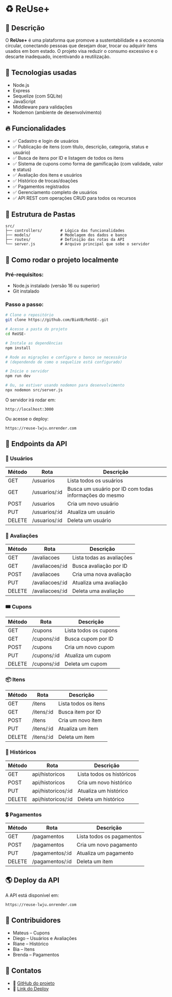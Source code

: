 # ♻️ ReUse+

## 📜 Descrição
O **ReUse+** é uma plataforma que promove a sustentabilidade e a economia circular, conectando pessoas que desejam doar, trocar ou adquirir itens usados em bom estado. O projeto visa reduzir o consumo excessivo e o descarte inadequado, incentivando a reutilização.

## 🚀 Tecnologias usadas
- Node.js
- Express
- Sequelize (com SQLite)
- JavaScript
- Middleware para validações
- Nodemon (ambiente de desenvolvimento)

## 🔥 Funcionalidades
- ✅ Cadastro e login de usuários
- ✅ Publicação de itens (com título, descrição, categoria, status e usuário)
- ✅ Busca de itens por ID e listagem de todos os itens
- ✅ Sistema de cupons como forma de gamificação (com validade, valor e status)
- ✅ Avaliação dos itens e usuários
- ✅ Histórico de trocas/doações
- ✅ Pagamentos registrados
- ✅ Gerenciamento completo de usuários
- ✅ API REST com operações CRUD para todos os recursos

## 📁 Estrutura de Pastas
```
src/
├── controllers/        # Lógica das funcionalidades
├── models/             # Modelagem dos dados e banco
├── routes/             # Definição das rotas da API
└── server.js           # Arquivo principal que sobe o servidor
```

## 🔧 Como rodar o projeto localmente
### Pré-requisitos:
- Node.js instalado (versão 16 ou superior)
- Git instalado

### Passo a passo:
```bash
# Clone o repositório
git clone https://github.com/BiaVB/ReUSE-.git

# Acesse a pasta do projeto
cd ReUSE-

# Instale as dependências
npm install

# Rode as migrações e configure o banco se necessário
# (dependendo de como o sequelize está configurado)

# Inicie o servidor
npm run dev 

# Ou, se estiver usando nodemon para desenvolvimento
npx nodemon src/server.js
```

O servidor irá rodar em:
```
http://localhost:3000
```
Ou acesse o deploy:
```
https://reuse-lwju.onrender.com
```

## 🔗 Endpoints da API

### 👤 Usuários
| Método | Rota                                | Descrição                              |
|--------|--------------------------------------|-----------------------------------------|
| GET    | /usuarios                            | Lista todos os usuários                 |
| GET    | /usuarios/:id                        | Busca um usuário por ID com todas informações do mesmo                |
| POST   | /usuarios                             | Cria um novo usuário                    |
| PUT    | /usuarios/:id                         | Atualiza um usuário                     |
| DELETE | /usuarios/:id                         | Deleta um usuário                       |

### 📝 Avaliações
| Método | Rota | Descrição |
|--------|------|-----------|
| GET | /avaliacoes | Lista todas as avaliações |
| GET | /avaliacoes/:id | Busca avaliação por ID |
| POST | /avaliacoes | Cria uma nova avaliação |
| PUT | /avaliacoes/:id | Atualiza uma avaliação |
| DELETE | /avaliacoes/:id | Deleta uma avaliação |

### 🎟️ Cupons
| Método | Rota | Descrição |
|--------|------|-----------|
| GET | /cupons | Lista todos os cupons |
| GET | /cupons/:id | Busca cupom por ID |
| POST | /cupons | Cria um novo cupom |
| PUT | /cupons/:id | Atualiza um cupom |
| DELETE | /cupons/:id | Deleta um cupom |

### 📦 Itens
| Método | Rota | Descrição |
|--------|------|-----------|
| GET | /itens | Lista todos os itens |
| GET | /itens/:id | Busca item por ID |
| POST | /itens | Cria um novo item |
| PUT | /itens/:id | Atualiza um item |
| DELETE | /itens/:id | Deleta um item |

### 📜 Históricos
| Método | Rota | Descrição |
|--------|------|-----------|
| GET | api/historicos | Lista todos os históricos |
| POST | api/historicos | Cria um novo histórico |
| PUT | api/historicos/:id | Atualiza um histórico |
| DELETE | api/historicos/:id | Deleta um histórico |

###  💲 Pagamentos
| Método | Rota | Descrição |
|--------|------|-----------|
| GET | /pagamentos | Lista todos os pagamentos |
| POST | /pagamentos | Cria um novo pagamento |
| PUT | /pagamentos/:id | Atualiza um pagamento |
| DELETE | /pagamentos/:id | Deleta um item |



## 🌎 Deploy da API
A API está disponível em:
```
https://reuse-lwju.onrender.com
```

## 👥 Contribuidores
- Mateus – Cupons
- Diego – Usuários e Avaliações
- Riane – Histórico
- Bia – Itens
- Brenda – Pagamentos

## 📲 Contatos
- 🔗 [GitHub do projeto](https://github.com/BiaVB/ReUSE-)
- 🔗 [Link do Deploy](https://reuse-lwju.onrender.com)
